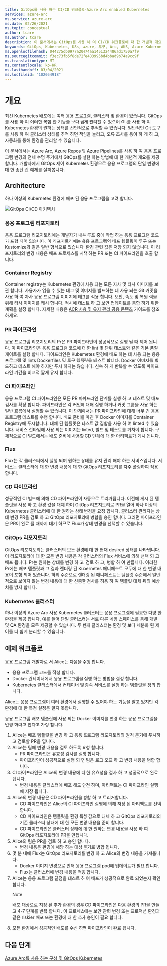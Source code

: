 ```yaml
---
title: GitOps를 사용 하는 CI/CD 워크플로-Azure Arc enabled Kubernetes
services: azure-arc
ms.service: azure-arc
ms.date: 02/26/2021
ms.topic: conceptual
author: tcare
ms.author: tcare
description: 이 문서에서는 GitOps를 사용 하 여 CI/CD 워크플로에 대 한 개념적 개요를 제공 합니다.
keywords: GitOps, Kubernetes, K8s, Azure, 투구, Arc, AKS, Azure Kubernetes Service, 컨테이너, CI, CD, Azure DevOps
ms.openlocfilehash: 044275db0977a20474aa1451324486ad1750a7f9
ms.sourcegitcommit: f3ec73fb5f8de72fe483995bd4bbad9b74a9cc9f
ms.translationtype: MT
ms.contentlocale: ko-KR
ms.lasthandoff: 03/04/2021
ms.locfileid: "102054918"
---
```

# <a name="overview"></a>개요

최신 Kubernetes 배포에는 여러 응용 프로그램, 클러스터 및 환경이 있습니다. GitOps를 사용 하 여 이러한 복잡 한 기능을 보다 쉽게 관리할 수 있으며 Git를 사용 하 여 Kubernetes 환경의 원하는 상태를 선언적으로 추적할 수 있습니다. 일반적인 Git 도구를 사용 하 여 클러스터 상태를 추적 하면 책임을 늘리고, 오류 조사를 용이 하 게 하 고, 자동화를 통해 환경을 관리할 수 있습니다.

이 문서에서는 Azure Arc, Azure Repos 및 Azure Pipelines를 사용 하 여 응용 프로그램 변경의 전체 수명 주기에서 GitOps를 실현 하는 방법에 대 한 개념적 개요를 제공 합니다. 개발자에서 GitOps 제어 Kubernetes 환경으로 응용 프로그램의 단일 변경에 대 한 종단 간 예제를 살펴봅니다.

## <a name="architecture"></a>Architecture

하나 이상의 Kubernetes 환경에 배포 된 응용 프로그램을 고려 합니다.

![GitOps CI/CD 아키텍처](./media/gitops-arch.png)
### <a name="application-repo"></a>응용 프로그램 리포지토리
응용 프로그램 리포지토리에는 개발자가 내부 루프 중에 작업 하는 응용 프로그램 코드가 포함 되어 있습니다. 이 리포지토리에는 응용 프로그램의 배포 템플릿이 투구 또는 Kustomize과 같은 일반 형식으로 있습니다. 환경 관련 값은 저장 되지 않습니다. 이 리포지토리의 변경 내용은 배포 프로세스를 시작 하는 PR 또는 CI 파이프라인을 호출 합니다.
### <a name="container-registry"></a>Container Registry
Container registry는 Kubernetes 환경에 사용 되는 모든 자사 및 타사 이미지를 보관 합니다. 사용자가 읽을 수 있는 태그 및 이미지를 빌드하는 데 사용 되는 Git 커밋을 사용 하 여 자사 응용 프로그램 이미지에 태그를 적용 합니다. 보안, 속도 및 복원 력을 위해 타사 이미지를 캐시 합니다. 적시에 테스트 하 고 보안 업데이트를 통합 하기 위한 계획을 설정 합니다. 자세한 내용은 [ACR 사용 및 유지 관리 공용 콘텐츠](https://docs.microsoft.com/azure/container-registry/tasks-consume-public-content) 가이드를 참조 하세요.
### <a name="pr-pipeline"></a>PR 파이프라인
응용 프로그램 리포지토리의 Pr은 PR 파이프라인이 성공적으로 실행 될 때 제어 됩니다. 이 파이프라인은 응용 프로그램 코드에 대 한 lint 및 단위 테스트와 같은 기본 품질 게이트를 실행 합니다. 파이프라인은 Kubernetes 환경에 배포 하는 데 사용 되는 응용 프로그램 및 lints Dockerfiles 및 투구 템플릿을 테스트 합니다. Docker 이미지를 빌드하고 테스트 해야 하지만 푸시 하지는 않습니다. 신속 하 게 반복할 수 있도록 파이프라인 기간을 비교적 짧게 유지 합니다.
### <a name="ci-pipeline"></a>CI 파이프라인
응용 프로그램 CI 파이프라인은 모든 PR 파이프라인 단계를 실행 하 고 테스트 및 배포 검사를 확장 합니다. 파이프라인은 각 커밋에 대해 실행 하거나 커밋 그룹을 사용 하는 일반 흐름에서 실행할 수 있습니다. 이 단계에서는 PR 파이프라인에 대해 너무 긴 응용 프로그램 테스트를 수행 합니다. 배포 준비를 마친 후 Docker 이미지를 Container Registry에 푸시합니다. 대체 된 템플릿은 테스트 값 집합을 사용 하 여 linted 수 있습니다. 서비스 런타임에 사용 되는 이미지는 linted, 빌드 및 테스트를 거쳐야 합니다. 구체적으로 CI 빌드에서는 배포 준비에 사용할 CD 단계에 대 한 아티팩트가 게시 됩니다.
### <a name="flux"></a>Flux
Flux는 각 클러스터에서 실행 되며 원하는 상태를 유지 관리 해야 하는 서비스입니다. 서비스는 클러스터에 대 한 변경 내용에 대 한 GitOps 리포지토리를 자주 폴링하여 적용 합니다.
### <a name="cd-pipeline"></a>CD 파이프라인
성공적인 CI 빌드에 의해 CD 파이프라인이 자동으로 트리거됩니다. 이전에 게시 된 템플릿을 사용 하 고 환경 값을 대체 하며 GitOps 리포지토리로 PR을 열어 하나 이상의 Kubernetes 클러스터에 대 한 원하는 상태 변경을 요청 합니다. 클러스터 관리자는 상태 변경 PR을 검토 하 고 GitOps 리포지토리에 병합을 승인 합니다. 그러면 파이프라인은 PR이 완료 될 때까지 대기 하므로 Flux가 상태 변경을 선택할 수 있습니다.
### <a name="gitops-repo"></a>GitOps 리포지토리
GitOps 리포지토리는 클러스터의 모든 환경에 대 한 현재 desired 상태를 나타냅니다. 이 리포지토리에 대 한 모든 변경 내용은 각 클러스터의 Flux 서비스에 의해 선택 되 고 배포 됩니다. Pr는 원하는 상태를 변경 하 고, 검토 하 고, 병합 하 여 만듭니다. 이러한 Pr에는 배포 템플릿과 그 결과 렌더링 된 Kubernetes 매니페스트 모두에 대 한 변경 내용이 포함 되어 있습니다. 하위 수준으로 렌더링 된 매니페스트는 템플릿 수준에서 일반적으로 보이지 않는 변경 내용에 대 한 신중한 검사를 허용 하 여 템플릿 대체 뒤의 예상치를 방지 합니다.
### <a name="kubernetes-clusters"></a>Kubernetes 클러스터
하나 이상의 Azure Arc 사용 Kubernetes 클러스터는 응용 프로그램에 필요한 다양 한 환경을 제공 합니다. 예를 들어 단일 클러스터는 서로 다른 네임 스페이스를 통해 개발 및 QA 환경을 모두 제공할 수 있습니다. 두 번째 클러스터는 환경 및 보다 세분화 된 제어를 더 쉽게 분리할 수 있습니다.
## <a name="example-workflow"></a>예제 워크플로
응용 프로그램 개발자로 서 Alice는 다음을 수행 합니다.
* 응용 프로그램 코드를 작성 합니다.
* Docker 컨테이너에서 응용 프로그램을 실행 하는 방법을 결정 합니다.
* Kubernetes 클러스터에서 컨테이너 및 종속 서비스를 실행 하는 템플릿을 정의 합니다.

Alice는 응용 프로그램이 여러 환경에서 실행할 수 있어야 하는 기능을 알고 있지만 각 환경에 대 한 특정 설정은 알지 못합니다.

응용 프로그램 배포 템플릿에 사용 되는 Docker 이미지를 변경 하는 응용 프로그램을 변경 하려고 한다고 가정 합니다.

1. Alice는 배포 템플릿을 변경 하 고 응용 프로그램 리포지토리의 원격 분기에 푸시하고 검토할 PR을 엽니다.
2. Alice는 팀에 변경 내용을 검토 하도록 요청 합니다.
    * PR 파이프라인은 유효성 검사를 실행 합니다.
    * 파이프라인이 성공적으로 실행 되 면 팀은 로그 오프 하 고 변경 내용을 병합 합니다.
3. CI 파이프라인은 Alice의 변경 내용에 대 한 유효성을 검사 하 고 성공적으로 완료 됩니다.
    * 변경 내용은 클러스터에 배포 해도 안전 하며, 아티팩트는 CI 파이프라인 실행에 저장 됩니다.
4. Alice의 변경 내용은 CD 파이프라인을 병합 하 고 트리거합니다.
    * CD 파이프라인은 Alice의 CI 파이프라인 실행에 의해 저장 된 아티팩트를 선택 합니다.
    * CD 파이프라인은 템플릿을 환경 특정 값으로 대체 하 고 GitOps 리포지토리의 기존 클러스터 상태에 대 한 모든 변경 내용을 준비 합니다.
    * CD 파이프라인은 클러스터 상태에 대 한 원하는 변경 내용을 사용 하 여 GitOps 리포지토리에 PR을 만듭니다.
5. Alice의 팀은 PR을 검토 하 고 승인 합니다.
    * 변경 내용은 환경에 해당 하는 대상 분기로 병합 됩니다.
6. 몇 분 내에 Flux는 GitOps 리포지토리를 변경 하 고 Alice의 변경 내용을 가져옵니다.
    * Docker 이미지 변경으로 인해 응용 프로그램 pod에 업데이트가 필요 합니다.
    * Flux는 클러스터에 변경 내용을 적용 합니다.
7. Alice는 응용 프로그램 끝점을 테스트 하 여 배포가 성공적으로 완료 되었는지 확인 합니다.
   > [!NOTE]
   > 배포 대상으로 지정 된 추가 환경의 경우 CD 파이프라인은 다음 환경의 PR을 만들고 4-7 단계를 반복 합니다. 이 프로세스에는 보안 관련 변경 또는 프로덕션 환경과 같은 riskier 배포 또는 환경에 대 한 추가 승인이 필요 합니다.
8.  모든 환경에서 성공적인 배포를 수신 하면 파이프라인이 완료 됩니다.

## <a name="next-steps"></a>다음 단계
[Azure Arc를 사용 하는 구성 및 GitOps Kubernetes](./conceptual-configurations.md)

